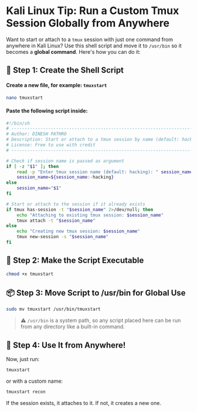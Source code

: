 # Kali Linux Tip: Run a Custom Tmux Session Globally from Anywhere

Want to start or attach to a `tmux` session with just one command from anywhere in Kali Linux?
Use this shell script and move it to `/usr/bin` so it becomes a **global command**. Here's how you can do it:


## 📜 Step 1: Create the Shell Script
#### Create a new file, for example: `tmuxstart`
```bash
nano tmuxstart
```
#### Paste the following script inside:
```bash
#!/bin/sh
# -----------------------------------------------------------------------------
# Author: DINESH PATHRO
# Description: Start or attach to a tmux session by name (default: hacking)
# License: Free to use with credit
# -----------------------------------------------------------------------------

# Check if session name is passed as argument
if [ -z "$1" ]; then
    read -p "Enter tmux session name (default: hacking): " session_name
    session_name=${session_name:-hacking}
else
    session_name="$1"
fi

# Start or attach to the session if it already exists
if tmux has-session -t "$session_name" 2>/dev/null; then
    echo "Attaching to existing tmux session: $session_name"
    tmux attach -t "$session_name"
else
    echo "Creating new tmux session: $session_name"
    tmux new-session -s "$session_name"
fi
```
## 🔐 Step 2: Make the Script Executable
```bash
chmod +x tmuxstart
```
## 📦 Step 3: Move Script to /usr/bin for Global Use
```bash
sudo mv tmuxstart /usr/bin/tmuxstart
```
> ⚠️ `/usr/bin` is a system path, so any script placed here can be run from any directory like a built-in command.

## 🚀 Step 4: Use It from Anywhere!

Now, just run:
```bash
tmuxstart
```
 or with a custom name:
```bash
tmuxstart recon
```
If the session exists, it attaches to it. If not, it creates a new one.
